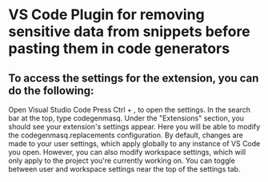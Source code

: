 # VS Code Plugin for removing sensitive data from snippets before pasting them in code generators

## To access the settings for the extension, you can do the following:

Open Visual Studio Code
Press Ctrl + , to open the settings.
In the search bar at the top, type codegenmasq.
Under the "Extensions" section, you should see your extension's settings appear. Here you will be able to modify the codegenmasq.replacements configuration.
By default, changes are made to your user settings, which apply globally to any instance of VS Code you open. However, you can also modify workspace settings, which will only apply to the project you're currently working on. You can toggle between user and workspace settings near the top of the settings tab.